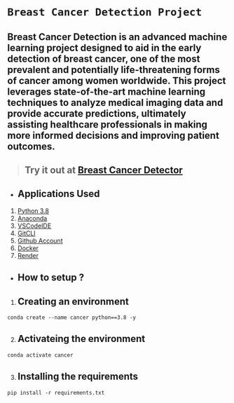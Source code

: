 # **`Breast Cancer Detection Project`**
## Breast Cancer Detection is an advanced machine learning project designed to aid in the early detection of breast cancer, one of the most prevalent and potentially life-threatening forms of cancer among women worldwide. This project leverages state-of-the-art machine learning techniques to analyze medical imaging data and provide accurate predictions, ultimately assisting healthcare professionals in making more informed decisions and improving patient outcomes.

> ## Try it out at [Breast Cancer Detector](https://breast-cancer-detector-38z5.onrender.com)

* ## Applications Used
1. [Python 3.8](https://www.python.org/)
2. [Anaconda](https://www.anaconda.com/)
3. [VSCodeIDE](https://code.visualstudio.com/)
4. [GitCLI](https://git-scm.com/book/en/v2/Getting-Started-The-Command-Line)
5. [Github Account](https://github.com)
6. [Docker](https://www.docker.com/)
7. [Render](https://render.com/)


* ## **How to setup ?**
1. ## Creating an environment
```
conda create --name cancer python==3.8 -y
```
2. ## Activateing the environment
```
conda activate cancer
```
3. ## Installing the requirements
```
pip install -r requirements.txt
